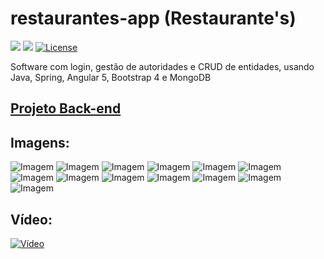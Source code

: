 # restaurantes-app (Restaurante's)

[<img src="https://api.travis-ci.org/caiocampos/restaurantes-app.svg?branch=master">](https://travis-ci.org/caiocampos/tabs)
![](https://img.shields.io/david/caiocampos/restaurantes-app.svg)
[![License](https://img.shields.io/github/license/caiocampos/restaurantes-app.svg)](LICENSE)

Software com login, gestão de autoridades e CRUD de entidades, usando Java, Spring, Angular 5, Bootstrap 4 e MongoDB

## [Projeto Back-end](https://github.com/caiocampos/Restaurantes)

## Imagens:

![Imagem](https://image.ibb.co/h0xKdc/1.png)
![Imagem](https://image.ibb.co/cLskJc/2.png)
![Imagem](https://image.ibb.co/bMDEBx/3.png)
![Imagem](https://image.ibb.co/kbpAjH/4.png)
![Imagem](https://image.ibb.co/fbjXyc/5.png)
![Imagem](https://image.ibb.co/mREAjH/6.png)
![Imagem](https://image.ibb.co/d70SWx/7.png)
![Imagem](https://image.ibb.co/dH2Kdc/8.png)
![Imagem](https://image.ibb.co/fVquBx/9.png)
![Imagem](https://image.ibb.co/nLKXyc/10.png)
![Imagem](https://image.ibb.co/goM1rx/11.png)
![Imagem](https://image.ibb.co/imPMrx/12.png)
![Imagem](https://image.ibb.co/nu5SWx/13.png)

## Vídeo:

[![Vídeo](https://img.youtube.com/vi/7vCkjK5-W7Q/0.jpg)](https://www.youtube.com/watch?v=7vCkjK5-W7Q)
